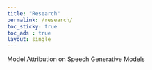 ```yaml
---
title: "Research"
permalink: /research/
toc_sticky: true
toc_ads : true
layout: single
---
```


Model Attribution on Speech Generative Models
